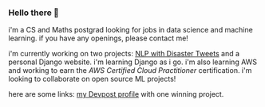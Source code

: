 ### Hello there 👋

i'm a CS and Maths postgrad looking for jobs in data science and machine learning. 
if you have any openings, please contact me!

i'm currently working on two projects: [NLP with Disaster Tweets](https://www.kaggle.com/competitions/nlp-getting-started/overview) and a personal Django website. 
i'm learning Django as i go.
i'm also learning AWS and working to earn the _AWS Certified Cloud Practitioner_ certification.
i'm looking to collaborate on open source ML projects!

here are some links:
[my Devpost profile](https://devpost.com/alex-gdv) with one winning project.
